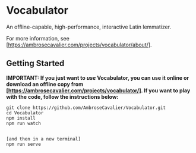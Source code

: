 # Vocabulator

An offline-capable, high-performance, interactive Latin lemmatizer.

For more information, see [https://ambrosecavalier.com/projects/vocabulator/about/].

## Getting Started

**IMPORTANT: If you just want to *use* Vocabulator, you can use it online or download an offline copy from [https://ambrosecavalier.com/projects/vocabulator/]. If you want to play with the code, follow the instructions below:**

```
git clone https://github.com/AmbroseCavalier/Vocabulator.git
cd Vocabulator
npm install
npm run watch


[and then in a new terminal]
npm run serve
```
